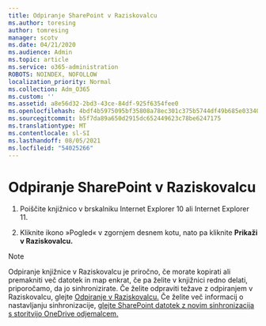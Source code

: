 ```yaml
---
title: Odpiranje SharePoint v Raziskovalcu
ms.author: toresing
author: tomresing
manager: scotv
ms.date: 04/21/2020
ms.audience: Admin
ms.topic: article
ms.service: o365-administration
ROBOTS: NOINDEX, NOFOLLOW
localization_priority: Normal
ms.collection: Adm_O365
ms.custom: ''
ms.assetid: a8e56d32-2bd3-43ce-84df-925f6354fee0
ms.openlocfilehash: 4bdf4b5975095bf35808a78ec301c375b5744df49b685e033406a38151141597
ms.sourcegitcommit: b5f7da89a650d2915dc652449623c78be6247175
ms.translationtype: MT
ms.contentlocale: sl-SI
ms.lasthandoff: 08/05/2021
ms.locfileid: "54025266"
---
```

# <a name="open-a-sharepoint-library-in-file-explorer"></a>Odpiranje SharePoint v Raziskovalcu

1. Poiščite knjižnico v brskalniku Internet Explorer 10 ali Internet Explorer 11. 
    
2. Kliknite ikono »Pogled« v zgornjem desnem kotu, nato pa kliknite **Prikaži v Raziskovalcu.**
    
> [!NOTE]
> Odpiranje knjižnice v Raziskovalcu je priročno, če morate kopirati ali premakniti več datotek in map enkrat, če pa želite v knjižnici redno delati, priporočamo, da jo sinhronizirate. Če želite odpraviti težave z odpiranjem v Raziskovalcu, glejte [Odpiranje v Raziskovalcu.](https://go.microsoft.com/fwlink/?linkid=871665) Če želite več informacij o nastavljanju sinhronizacije, [glejte SharePoint datotek z novim sinhronizacija s storitvijo OneDrive odjemalcem.](https://go.microsoft.com/fwlink/?linkid=871666) 
  

